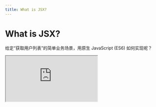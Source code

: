 ```yaml
---
title: What is JSX?
---
```


# What is JSX?

给定“获取用户列表”的简单业务场景，用原生 JavaScript (ES6) 如何实现呢？

<!-- 对比：不用 JSX 怎么处理，用 JSX 怎么写 -->
<iframe src="https://stackblitz.com/edit/jsx-native-js?embed=1&file=index.html&theme=dark" class="w-full h-[calc(100%+5px)]" />

<!--
React 的特点之一就是 JSX，那什么是 JSX 呢，它对我们开发人员有什么帮助呢？

OK，我们先来做下对比。

首先，我们给定一个场景，获取金庸小说下英雄的列表，展示名字和所学的武功，如右图所示。

大家可以先试着在脑海里想象一下这个场景再不用 Vue 或者 React 的情况下应该怎么用？

（讲解代码）
-->

---
hideInToc: true
---

# JSX in React

JSX 的全称是 "Javascript and XML"，它允许我们可以在 JS 中编写 XML (HTML) 标签语言。

### 一个 🌰 (例子)

```tsx {all|1-7|9-18|3,5,11-13,15,16|13,15|4,14}
function AlertButton({ message, children }) {
  return (
    <button className="btn__alert" style={{ width: '20px' }} onClick={() => alert(message)}>
      {children}
    </button>
  );
}

export default function Toolbar() {
  return (
    <div>
      <img src="/public/images/react.png" />
      <AlertButton message="我是糖炒 🌰">
        我是糖炒 🌰
      </AlertButton>
    </div>
  );
}
```

<!--
我们先来了解下 JSX 和它的大致用法

JSX 的全称是 "Javascript and XML"，它允许我们可以在 JS 中编写 XML (HTML) 标签语言。

这是一段 React 组件的代码，这里面共有两个组件，一个是 AlertButton，另一个是 Toolbar 组件，其中 Toolbar 组件是 AlertButton 组件的父组件。
-->

---
hideInToc: true
---

# React JSX vs Vue Template

<span class="text-gray-400">下表为 React JSX 和 Vue Template 的同异。</span>

<!-- // TODO... 介绍 -->

| 对比         | React                          | Vue                                               |
| ------------ | ------------------------------ | ------------------------------------------------- |
| 组件         | 大驼峰                         | 大驼峰、小驼峰、短横线均可                        |
| 原生标签     | **必须**自闭合                 | 无区别                                            |
| 作用域       | 全局、函数和块级作用域         | 绑定到 Vue 组件实例、全局 Context 和 Slot context |
| 变量、表达式 | 用 `{}` 表示                   | 用 `{{}}` 表示                                    |
| 属性         | 小驼峰，_class 改为 className_ | 小驼峰、短横线命名均可                            |
| 动态属性     | 参数后加 `{}`                  | 参数前加 `:`                                      |
| 事件         | 事件后加 `{}`                  | 事件前加 `v-on` 或 `@`                            |

<!--

（针对表格进行说明）
-->

---
hideInToc: true
---

# How JSX run?

<span class="text-highlight">不论是 React 的 JSX 还是 Vue 的 template，最终都会被编译为原生的 JavaScript 代码。</span>

<!--
事实上，不论是 React 的 JSX 还是 Vue 的 template，最终都会被编译为原生的 JavaScript 代码。
-->

<!-- 

再来看看 React 是怎么实现这个功能的？

-->